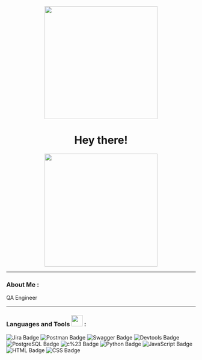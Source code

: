 <div id="header" align="center">
  <img src="https://media.giphy.com/media/BferOKonYOspm28AiB/giphy.gif" width="300"/>
</div>

<!-- <div id="badges" align="center">
  <a href="https://career.habr.com/margarita_sharkevich">
    <img src="https://img.shields.io/badge/Habr-grey?style=for-the-badge&logo=habr&logoColor=white" alt="Habr Badge"/>
  </a>
  <a href="https://www.linkedin.com/in/margarita-sharkevich">
    <img src="https://img.shields.io/badge/LinkedIn-blue?style=for-the-badge&logo=linkedin&logoColor=white" alt="LinkedIn Badge"/>
  </a>
</div> -->

<div id="counter" align="center">
  <img src="https://komarev.com/ghpvc/?username=margarettomio&style=flat-square&color=blue" alt=""/>
</div>

<div id="hey" align="center">
  <h1>
    Hey there!
  </h1>
</div>

<div align="center">
  <img src="https://media.giphy.com/media/13HBDT4QSTpveU/giphy.gif" width="300"/>
</div>

---

### About Me :

<div aboutme ="center">
  <p1>QA Engineer</p1>
</div>

---

### Languages and Tools <img src="https://media.giphy.com/media/WUlplcMpOCEmTGBtBW/giphy.gif" width="30"> :

<div tools ="center"
  <img src=lt/>
  <img src="https://img.shields.io/badge/Jira-black?style=for-the-badge&logo=Jira&logoColor=blue" alt="Jira Badge"/>
  <img src="https://img.shields.io/badge/Postman-black?style=for-the-badge&logo=Postman&logoColor=orange" alt="Postman Badge"/>
  <img src="https://img.shields.io/badge/Swagger-black?style=for-the-badge&logo=Swagger&logoColor=green" alt="Swagger Badge"/>
  <img src="https://img.shields.io/badge/Devtools-black?style=for-the-badge&logo=googlechrome&logoColor=#59a1f7" alt="Devtools Badge"/>
  <img src="https://img.shields.io/badge/PostgreSQL-black?style=for-the-badge&logo=PostgreSQL&logoColor=lightblue" alt="PostgreSQL Badge"/>
  <img src="https://img.shields.io/badge/c%23-black?style=for-the-badge" alt="c%23 Badge"/>
  <img src="https://img.shields.io/badge/Python-black?style=for-the-badge&logo=python&logoColor=yellowblue" alt="Python Badge"/>
  <img src="https://img.shields.io/badge/JavaScript-black?style=for-the-badge&logo=javascript&logoColor=yellow" alt="JavaScript Badge"/>
  <img src="https://img.shields.io/badge/HTML-e54b21?style=for-the-badge&logo=HTML&logoColor=lightblue" alt="HTML Badge"/>
  <img src="https://img.shields.io/badge/CSS-274de4?style=for-the-badge&logo=CSS&logoColor=lightblue" alt="CSS Badge"/>
</div>
